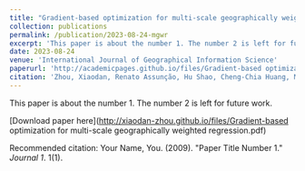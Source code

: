 ```yaml
---
title: "Gradient-based optimization for multi-scale geographically weighted regression"
collection: publications
permalink: /publication/2023-08-24-mgwr
excerpt: 'This paper is about the number 1. The number 2 is left for future work.'
date: 2023-08-24
venue: 'International Journal of Geographical Information Science'
paperurl: 'http://academicpages.github.io/files/Gradient-based optimization for multi-scale geographically weighted regression.pdf'
citation: 'Zhou, Xiaodan, Renato Assunção, Hu Shao, Cheng-Chia Huang, Mark Janikas, and Hanna Asefaw. "Gradient-based optimization for multi-scale geographically weighted regression." International Journal of Geographical Information Science (2023): 1-28.'
---
```

This paper is about the number 1. The number 2 is left for future work.

[Download paper here](http://xiaodan-zhou.github.io/files/Gradient-based optimization for multi-scale geographically weighted regression.pdf)

Recommended citation: Your Name, You. (2009). "Paper Title Number 1." <i>Journal 1</i>. 1(1).
